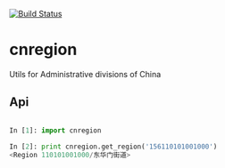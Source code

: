 [![Build Status](https://travis-ci.org/xiachufang/cnregion.svg)](https://travis-ci.org/xiachufang/cnregion)

# cnregion

Utils for Administrative divisions of China


## Api

```python

In [1]: import cnregion

In [2]: print cnregion.get_region('156110101001000')
<Region 110101001000/东华门街道>
```
